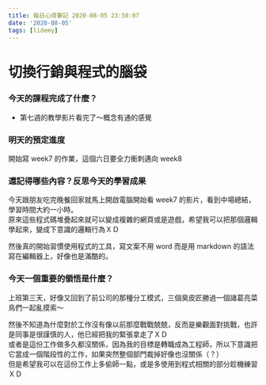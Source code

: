 ```yaml
---
title: 每日心得筆記 2020-08-05 23:50:07
date: '2020-08-05'
tags: [lidemy]
---
```


# 切換行銷與程式的腦袋

### 今天的課程完成了什麼？

- 第七週的教學影片看完了～概念有通的感覺  


### 明天的預定進度

開始寫 week7 的作業，這個六日要全力衝刺邁向 week8

### 還記得哪些內容？反思今天的學習成果

今天跟朋友吃完晚餐回家就馬上開啟電腦開始看 week7 的影片，看到中場總結，學習時間大約一小時。  
原來這些程式碼堆疊起來就可以變成複雜的網頁或是遊戲，希望我可以把那個邏輯學起來，變成下意識的邏輯行為ＸＤ

然後真的開始習慣使用程式的工具，寫文案不用 word 而是用 markdown 的語法寫在編輯器上，好像也是滿酷的。

### 今天一個重要的領悟是什麼？

上班第三天，好像又回到了前公司的那種分工模式，三個臭皮匠勝過一個諸葛亮菜鳥們一起亂摸索～

然後不知道為什麼對於工作沒有像以前那麼戰戰兢兢，反而是樂觀面對挑戰，也許是同事是很謹慎的人，他已經把我的緊張拿走了ＸＤ  
或者是這份工作做多久都沒關係，因為我的目標是轉職成為工程師，所以下意識把它當成一個階段性的工作，如果突然整個部門裁掉好像也沒關係（？）  
但是希望我可以在這份工作上多偷師一點，或是多使用到程式相關的部分趁機練習ＸＤ
